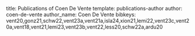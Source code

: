 title: Publications of Coen De Vente
template: publications-author
author: coen-de-vente
author_name: Coen De Vente
bibkeys: vent20,gonz21,schw22,vent23a,vent21a,isla24,xion21,lemi22,vent23c,vent20a,vent18,vent21,lemi23,vent23b,vent22,less20,schw22a,ardu20